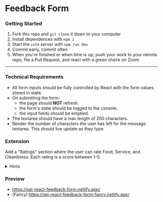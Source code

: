 # Feedback Form

### Getting Started

1. Fork this repo and `git clone` it down to your computer
1. Install dependences with `npm i`
1. Start the `vite` server with `npm run dev`
1. Commit early, commit often
1. When you're finished or when time is up, push your work to your remote repo, file a Pull Request, and react with a green check on Zoom

---

### Technical Requirements

- All form inputs should be fully controlled by React with the form values stored in state.
- On submitting the form:
  - the page should **NOT** refresh.
  - the form's state should be logged to the console.
  - the input fields should be emptied.
- The textarea should have a max length of 200 characters.
- Render the number of characters the user has left for the message textarea. This should live update as they type.

### Extension

Add a "Ratings" section where the user can rate Food, Service, and Cleanliness. Each rating is a score between 1-5.

<details>
<summary>Hints</summary>

- Use radio buttons.
- Use `parseInt` before you store the rating in state or before you compute the average.
- Use `Math.round` to round the average to an int.

</details>

### Preview

- https://sei-react-feedback-form.netlify.app/
- (Fancy) https://sei-react-feedback-form-fancy.netlify.app/
